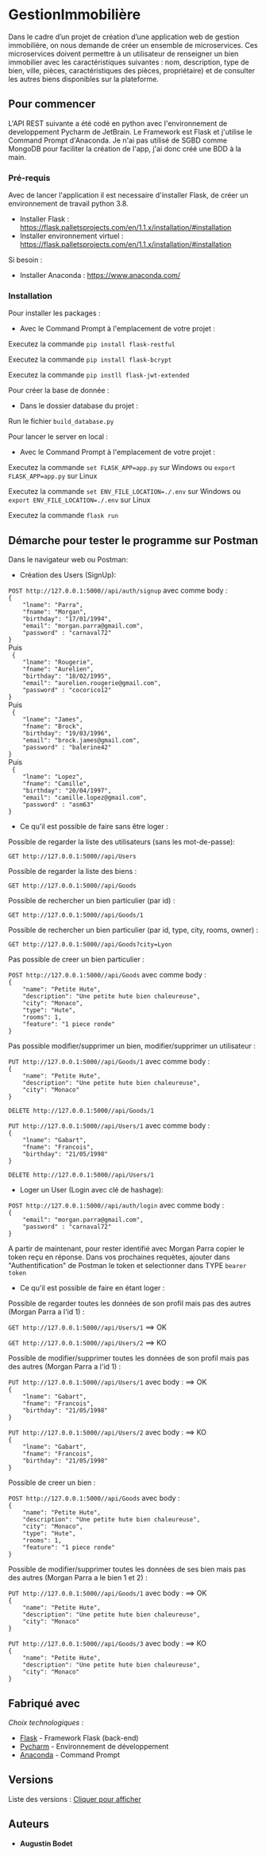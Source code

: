 # GestionImmobilière

Dans le cadre d’un projet de création d’une application web de gestion immobilière, on nous demande de créer un ensemble de microservices. Ces microservices doivent permettre à un utilisateur de renseigner un bien immobilier avec les caractéristiques suivantes : nom, description, type de bien, ville, pièces, caractéristiques des pièces, propriétaire) et de consulter les autres biens disponibles sur la plateforme. 

## Pour commencer

L'API REST suivante a été codé en python avec l'environnement de developpement Pycharm de JetBrain. Le Framework est Flask et j'utilise le Command Prompt d'Anaconda. Je n'ai pas utilisé de SGBD comme MongoDB pour faciliter la création de l'app, j'ai donc créé une BDD à la main.

### Pré-requis

Avec de lancer l'application il est necessaire d'installer Flask, de créer un environnement de travail python 3.8.

- Installer Flask : https://flask.palletsprojects.com/en/1.1.x/installation/#installation
- Installer environnement virtuel : https://flask.palletsprojects.com/en/1.1.x/installation/#installation

Si besoin :
- Installer Anaconda : https://www.anaconda.com/

### Installation

Pour installer les packages :

* Avec le Command Prompt à l'emplacement de votre projet :

Executez la commande ``pip install flask-restful``

Executez la commande ``pip install flask-bcrypt``

Executez la commande ``pip instll flask-jwt-extended``

Pour créer la base de donnée :

* Dans le dossier database du projet :

Run le fichier ``build_database.py``

Pour lancer le server en local :

* Avec le Command Prompt à l'emplacement de votre projet :

Executez la commande ``set FLASK_APP=app.py`` sur Windows ou ``export FLASK_APP=app.py`` sur Linux

Executez la commande ``set ENV_FILE_LOCATION=./.env`` sur Windows ou ``export ENV_FILE_LOCATION=./.env`` sur Linux

Executez la commande ``flask run``

## Démarche pour tester le programme sur Postman

Dans le navigateur web ou Postman:

* Création des Users (SignUp):

``POST http://127.0.0.1:5000//api/auth/signup`` avec comme body :
<br/>``{``
<br/>``    "lname": "Parra",``
<br/>``    "fname": "Morgan",``
<br/>``    "birthday": "17/01/1994",``
<br/>``    "email": "morgan.parra@gmail.com",``
<br/>``    "password" : "carnaval72"``
<br/>``}
``
<br/>Puis
<br/>``
{``
<br/>``    "lname": "Rougerie",``
<br/>``    "fname": "Aurelien",``
<br/>``    "birthday": "18/02/1995",``
<br/>``    "email": "aurelien.rougerie@gmail.com",``
<br/>``    "password" : "cocorico12"``
<br/>``}
``
<br/>Puis
<br/>``
{``
<br/>``    "lname": "James",``
<br/>``    "fname": "Brock",``
<br/>``    "birthday": "19/03/1996",``
<br/>``    "email": "brock.james@gmail.com",``
<br/>``    "password" : "balerine42"``
<br/>``}
``
<br/>Puis
<br/>``
{``
<br/>``    "lname": "Lopez",``
<br/>``    "fname": "Camille",``
<br/>``    "birthday": "20/04/1997",``
<br/>``    "email": "camille.lopez@gmail.com",``
<br/>``    "password" : "asm63"``
<br/>``}
``

* Ce qu'il est possible de faire sans être loger :

Possible de regarder la liste des utilisateurs (sans les mot-de-passe):

``GET http://127.0.0.1:5000//api/Users``

Possible de regarder la liste des biens :

``GET http://127.0.0.1:5000//api/Goods``

Possible de rechercher un bien particulier (par id) :

``GET http://127.0.0.1:5000//api/Goods/1``

Possible de rechercher un bien particulier (par id, type, city, rooms, owner) :

``GET http://127.0.0.1:5000//api/Goods?city=Lyon``

Pas possible de creer un bien particulier :

``POST http://127.0.0.1:5000//api/Goods`` avec comme body :
<br/>``{``
<br/>``    "name": "Petite Hute",``
<br/>``    "description": "Une petite hute bien chaleureuse",``
<br/>``    "city": "Monaco",``
<br/>``    "type": "Hute",``
<br/>``    "rooms": 1,``
<br/>``    "feature": "1 piece ronde"``
<br/>``}
``

Pas possible modifier/supprimer un bien, modifier/supprimer un utilisateur :

``PUT http://127.0.0.1:5000//api/Goods/1`` avec comme body :
<br/>``{``
<br/>``    "name": "Petite Hute",``
<br/>``    "description": "Une petite hute bien chaleureuse",``
<br/>``    "city": "Monaco"``
<br/>``}
``

``DELETE http://127.0.0.1:5000//api/Goods/1``

``PUT http://127.0.0.1:5000//api/Users/1`` avec comme body :
<br/>``{``
<br/>``    "lname": "Gabart",``
<br/>``    "fname": "Francois",``
<br/>``    "birthday": "21/05/1998"``
<br/>``}
``

``DELETE http://127.0.0.1:5000//api/Users/1``

* Loger un User (Login avec clé de hashage):

``POST http://127.0.0.1:5000//api/auth/login`` avec comme body :
<br/>``{``
<br/>``    "email": "morgan.parra@gmail.com",``
<br/>``    "password" : "carnaval72"``
<br/>``}
``

A partir de maintenant, pour rester identifié avec Morgan Parra copier le token reçu en réponse. Dans vos prochaines requètes, ajouter dans "Authentification" de Postman le token et selectionner dans TYPE ``bearer token``


* Ce qu'il est possible de faire en étant loger :

Possible de regarder toutes les données de son profil mais pas des autres (Morgan Parra a l'id 1) :

``GET http://127.0.0.1:5000//api/Users/1`` ==> OK

``GET http://127.0.0.1:5000//api/Users/2`` ==> KO

Possible de modifier/supprimer toutes les données de son profil mais pas des autres (Morgan Parra a l'id 1) :

``PUT http://127.0.0.1:5000//api/Users/1`` avec body : ==> OK
<br/>``{``
<br/>``    "lname": "Gabart",``
<br/>``    "fname": "Francois",``
<br/>``    "birthday": "21/05/1998"``
<br/>``}
``

``PUT http://127.0.0.1:5000//api/Users/2`` avec body : ==> KO
<br/>``{``
<br/>``    "lname": "Gabart",``
<br/>``    "fname": "Francois",``
<br/>``    "birthday": "21/05/1998"``
<br/>``}
``

Possible de creer un bien :

``POST http://127.0.0.1:5000//api/Goods`` avec body :
<br/>``{``
<br/>``    "name": "Petite Hute",``
<br/>``    "description": "Une petite hute bien chaleureuse",``
<br/>``    "city": "Monaco",``
<br/>``    "type": "Hute",``
<br/>``    "rooms": 1,``
<br/>``    "feature": "1 piece ronde"``
<br/>``}
``

Possible de modifier/supprimer toutes les données de ses bien mais pas des autres (Morgan Parra a le bien 1 et 2) :

``PUT http://127.0.0.1:5000//api/Goods/1`` avec body : ==> OK
<br/>``{``
<br/>``    "name": "Petite Hute",``
<br/>``    "description": "Une petite hute bien chaleureuse",``
<br/>``    "city": "Monaco"``
<br/>``}
``

``PUT http://127.0.0.1:5000//api/Goods/3`` avec body : ==> KO
<br/>``{``
<br/>``    "name": "Petite Hute",``
<br/>``    "description": "Une petite hute bien chaleureuse",``
<br/>``    "city": "Monaco"``
<br/>``}
``

## Fabriqué avec

_Choix technologiques :_
* [Flask](https://flask.palletsprojects.com/en/1.1.x/) - Framework Flask (back-end)
* [Pycharm](https://www.jetbrains.com/fr-fr/pycharm/) - Environnement de développement
* [Anaconda](https://www.anaconda.com/) - Command Prompt


## Versions

Liste des versions : [Cliquer pour afficher](https://github.com/Oiures/GestionImmobiliere/tags)

## Auteurs

* **Augustin Bodet** 




